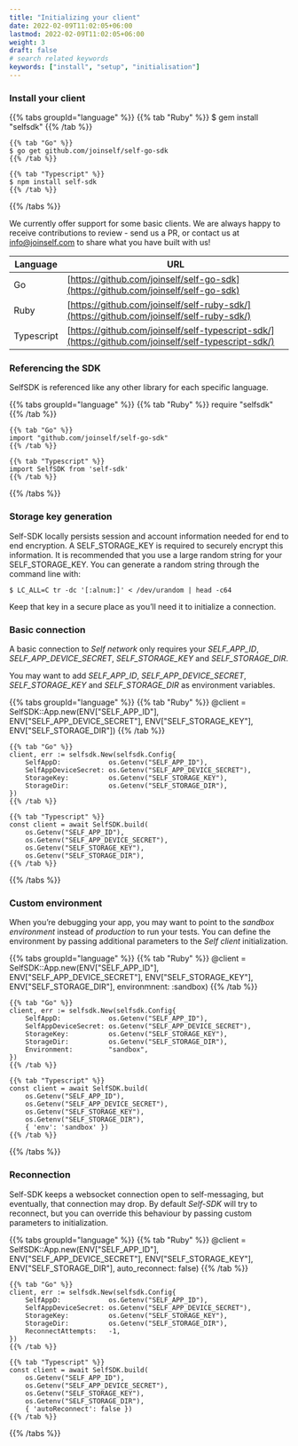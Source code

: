 ```yaml
---
title: "Initializing your client"
date: 2022-02-09T11:02:05+06:00
lastmod: 2022-02-09T11:02:05+06:00
weight: 3
draft: false
# search related keywords
keywords: ["install", "setup", "initialisation"]
---
```



### Install your client
{{% tabs groupId="language" %}}
    {{% tab "Ruby" %}}
    $ gem install "selfsdk"
    {{% /tab %}}

    {{% tab "Go" %}}
    $ go get github.com/joinself/self-go-sdk
    {{% /tab %}}

    {{% tab "Typescript" %}}
    $ npm install self-sdk
    {{% /tab %}}
{{% /tabs %}}

We currently offer support for some basic clients. We are always happy to receive contributions to review - send us a PR, or contact us at info@joinself.com to share what you have built with us!

Language | URL
--------- | -----------
Go | [https://github.com/joinself/self-go-sdk](https://github.com/joinself/self-go-sdk)
Ruby | [https://github.com/joinself/self-ruby-sdk/](https://github.com/joinself/self-ruby-sdk/)
Typescript | [https://github.com/joinself/self-typescript-sdk/](https://github.com/joinself/self-typescript-sdk/)


### Referencing the SDK

SelfSDK is referenced like any other library for each specific language.

{{% tabs groupId="language" %}}
    {{% tab "Ruby" %}}
    require "selfsdk"
    {{% /tab %}}

    {{% tab "Go" %}}
    import "github.com/joinself/self-go-sdk"
    {{% /tab %}}

    {{% tab "Typescript" %}}
    import SelfSDK from 'self-sdk'
    {{% /tab %}}
{{% /tabs %}}



### Storage key generation

Self-SDK locally persists session and account information needed for end to end encryption. A SELF_STORAGE_KEY is required to securely encrypt this information.
It is recommended that you use a large random string for your SELF_STORAGE_KEY. You can generate a random string through the command line with:

`$ LC_ALL=C tr -dc '[:alnum:]' < /dev/urandom | head -c64`

Keep that key in a secure place as you’ll need it to initialize a connection.


### Basic connection

A basic connection to _Self network_ only requires your _SELF_APP_ID_, _SELF_APP_DEVICE_SECRET_, _SELF_STORAGE_KEY_ and _SELF_STORAGE_DIR_.

You may want to add _SELF_APP_ID_, _SELF_APP_DEVICE_SECRET_, _SELF_STORAGE_KEY_ and _SELF_STORAGE_DIR_ as environment variables.

{{% tabs groupId="language" %}}
    {{% tab "Ruby" %}}
    @client = SelfSDK::App.new(ENV["SELF_APP_ID"], 
                               ENV["SELF_APP_DEVICE_SECRET"], 
                               ENV["SELF_STORAGE_KEY"], 
                               ENV["SELF_STORAGE_DIR"])
    {{% /tab %}}

    {{% tab "Go" %}}
    client, err := selfsdk.New(selfsdk.Config{
        SelfAppD:            os.Getenv("SELF_APP_ID"),
        SelfAppDeviceSecret: os.Getenv("SELF_APP_DEVICE_SECRET"),
        StorageKey:          os.Getenv("SELF_STORAGE_KEY"),
        StorageDir:          os.Getenv("SELF_STORAGE_DIR"),
    })
    {{% /tab %}}

    {{% tab "Typescript" %}}
    const client = await SelfSDK.build( 
        os.Getenv("SELF_APP_ID"),
        os.Getenv("SELF_APP_DEVICE_SECRET"),
        os.Getenv("SELF_STORAGE_KEY"),
        os.Getenv("SELF_STORAGE_DIR"),
    {{% /tab %}}
{{% /tabs %}}



### Custom environment

When you’re debugging your app, you may want to point to the _sandbox environment_ instead of _production_ to run your tests. You can define the environment by passing additional parameters to the _Self client_ initialization.

{{% tabs groupId="language" %}}
    {{% tab "Ruby" %}}
    @client = SelfSDK::App.new(ENV["SELF_APP_ID"], 
                               ENV["SELF_APP_DEVICE_SECRET"], 
                               ENV["SELF_STORAGE_KEY"], 
                               ENV["SELF_STORAGE_DIR"],
                               environmnent: :sandbox)
    {{% /tab %}}

    {{% tab "Go" %}}
    client, err := selfsdk.New(selfsdk.Config{
        SelfAppD:            os.Getenv("SELF_APP_ID"),
        SelfAppDeviceSecret: os.Getenv("SELF_APP_DEVICE_SECRET"),
        StorageKey:          os.Getenv("SELF_STORAGE_KEY"),
        StorageDir:          os.Getenv("SELF_STORAGE_DIR"),
        Environment:	     "sandbox",
    })
    {{% /tab %}}

    {{% tab "Typescript" %}}
    const client = await SelfSDK.build( 
        os.Getenv("SELF_APP_ID"),
        os.Getenv("SELF_APP_DEVICE_SECRET"),
        os.Getenv("SELF_STORAGE_KEY"),
        os.Getenv("SELF_STORAGE_DIR"),
        { 'env': 'sandbox' })
    {{% /tab %}}
{{% /tabs %}}

### Reconnection

Self-SDK keeps a websocket connection open to self-messaging, but eventually, that connection may drop. By default _Self-SDK_ will try to reconnect, but you can override this behaviour by passing custom parameters to initialization.

{{% tabs groupId="language" %}}
    {{% tab "Ruby" %}}
    @client = SelfSDK::App.new(ENV["SELF_APP_ID"], 
                               ENV["SELF_APP_DEVICE_SECRET"], 
                               ENV["SELF_STORAGE_KEY"], 
                               ENV["SELF_STORAGE_DIR"],
                               auto_reconnect: false)
    {{% /tab %}}

    {{% tab "Go" %}}
    client, err := selfsdk.New(selfsdk.Config{
        SelfAppD:            os.Getenv("SELF_APP_ID"),
        SelfAppDeviceSecret: os.Getenv("SELF_APP_DEVICE_SECRET"),
        StorageKey:          os.Getenv("SELF_STORAGE_KEY"),
        StorageDir:          os.Getenv("SELF_STORAGE_DIR"),
        ReconnectAttempts:	 -1,
    })
    {{% /tab %}}

    {{% tab "Typescript" %}}
    const client = await SelfSDK.build( 
        os.Getenv("SELF_APP_ID"),
        os.Getenv("SELF_APP_DEVICE_SECRET"),
        os.Getenv("SELF_STORAGE_KEY"),
        os.Getenv("SELF_STORAGE_DIR"),
        { 'autoReconnect': false })
    {{% /tab %}}
{{% /tabs %}}


